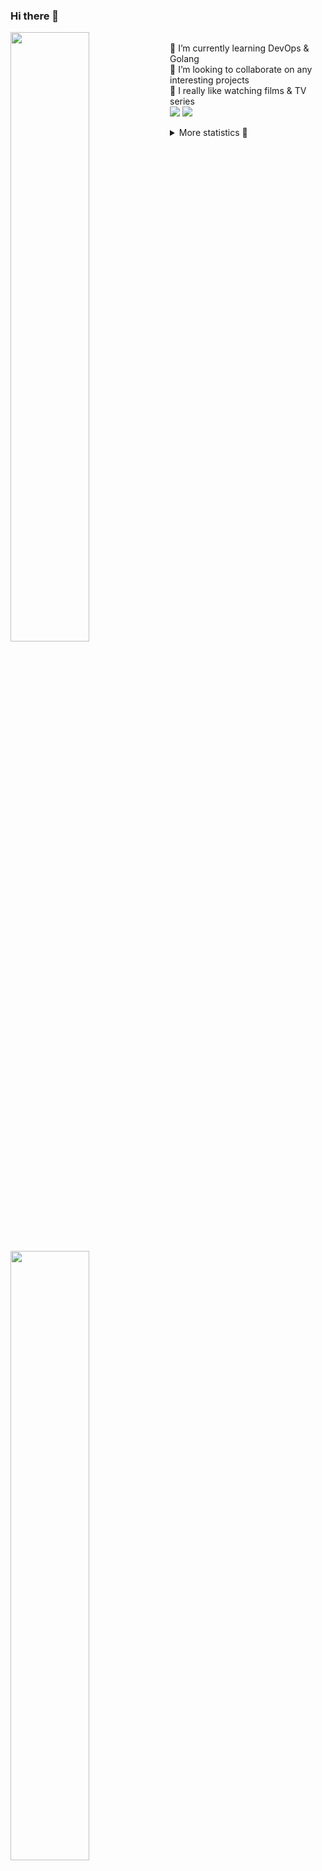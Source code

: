 ### Hi there 👋


[<img align="left" width="50%" src="https://github-readme-stats.vercel.app/api?username=rufusnufus&hide=issues&show_icons=true&count_private=true&theme=transparent&title_color=FF6F40&text_color=FBF9F8&icon_color=F48242&hide_border=true&hide_title=true#gh-dark-mode-only">](https://metrics.lecoq.io/rufusnufus#gh-dark-mode-only)
[<img align="left" width="50%" src="https://github-readme-stats.vercel.app/api?username=rufusnufus&hide=issues&show_icons=true&count_private=true&theme=transparent&title_color=FF6533&text_color=4D4644&icon_color=FF8038&hide_border=true&hide_title=true#gh-light-mode-only">](https://metrics.lecoq.io/rufusnufus#gh-light-mode-only)

<p>
  <br>
  🌱 I’m currently learning DevOps & Golang</br>
  👯 I’m looking to collaborate on any interesting projects</br>
  🎥 I really like watching films & TV series</br>
  <a href="https://linkedin.com/in/rufusnufus"><img src="https://img.shields.io/badge/linkedin-0077B5.svg?style=for-the-badge&logo=linkedin&logoColor=white"/></a>
  <a href="https://t.me/nufusrufus"><img src="https://img.shields.io/badge/-telegram-black?style=for-the-badge&color=blue&logo=telegram"/></a>
</p>

<p text-align="left">
<details>
  <summary>More statistics 👀</summary><br/>

<!--START_SECTION:waka-->
![Code Time](http://img.shields.io/badge/Code%20Time-765%20hrs%202%20mins-blue)

![Profile Views](http://img.shields.io/badge/Profile%20Views-0-blue)

**I'm an Early 🐤** 

```text
🌞 Morning                8642 commits        █████░░░░░░░░░░░░░░░░░░░░   21.96 % 
🌆 Daytime                22446 commits       ██████████████░░░░░░░░░░░   57.03 % 
🌃 Evening                7398 commits        █████░░░░░░░░░░░░░░░░░░░░   18.80 % 
🌙 Night                  874 commits         █░░░░░░░░░░░░░░░░░░░░░░░░   02.22 % 
```
📅 **I'm Most Productive on Wednesday** 

```text
Monday                   7672 commits        █████░░░░░░░░░░░░░░░░░░░░   19.49 % 
Tuesday                  6483 commits        ████░░░░░░░░░░░░░░░░░░░░░   16.47 % 
Wednesday                9159 commits        ██████░░░░░░░░░░░░░░░░░░░   23.27 % 
Thursday                 7311 commits        █████░░░░░░░░░░░░░░░░░░░░   18.57 % 
Friday                   6796 commits        ████░░░░░░░░░░░░░░░░░░░░░   17.27 % 
Saturday                 1279 commits        █░░░░░░░░░░░░░░░░░░░░░░░░   03.25 % 
Sunday                   660 commits         ░░░░░░░░░░░░░░░░░░░░░░░░░   01.68 % 
```


📊 **This Week I Spent My Time On** 

```text
💬 Programming Languages: 
No Activity Tracked This Week

🔥 Editors: 
No Activity Tracked This Week
```

**I Mostly Code in Java** 

```text
Python                   20 repos            █████░░░░░░░░░░░░░░░░░░░░   18.02 % 
Go                       11 repos            ██░░░░░░░░░░░░░░░░░░░░░░░   09.91 % 
Smarty                   8 repos             ██░░░░░░░░░░░░░░░░░░░░░░░   07.21 % 
Shell                    5 repos             █░░░░░░░░░░░░░░░░░░░░░░░░   04.50 % 
Kotlin                   3 repos             █░░░░░░░░░░░░░░░░░░░░░░░░   02.70 % 
```




 Last Updated on 18/05/2025 01:32:58 UTC
<!--END_SECTION:waka-->

</details>
</p>

